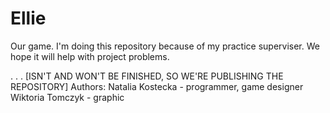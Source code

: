 # Ellie
Our game. I'm doing this repository because of my practice superviser. We hope it will help with project problems.

.
.
.
[ISN'T AND WON'T BE FINISHED, SO WE'RE PUBLISHING THE REPOSITORY]
Authors:
Natalia Kostecka - programmer, game designer
Wiktoria Tomczyk - graphic
